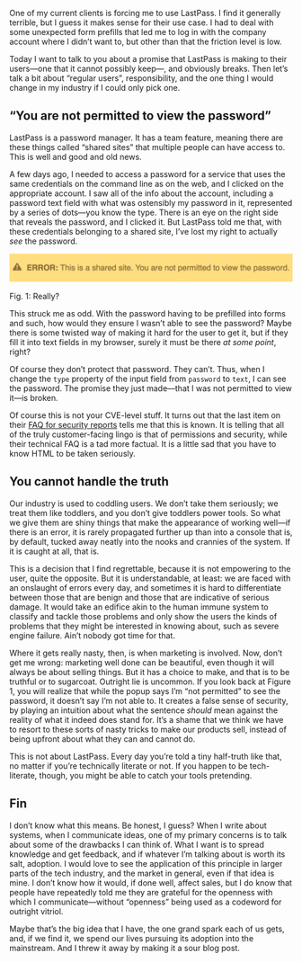 One of my current clients is forcing me to use LastPass. I find it generally
terrible, but I guess it makes sense for their use case. I had to deal with
some unexpected form prefills that led me to log in with the company account
where I didn’t want to, but other than that the friction level is low.

Today I want to talk to you about a promise that LastPass is making to their
users—one that it cannot possibly keep—, and obviously breaks. Then let’s talk
a bit about “regular users”, responsibility, and the one thing I would change
in my industry if I could only pick one.

## “You are not permitted to view the password”

LastPass is a password manager. It has a team feature, meaning there are these
things called “shared sites” that multiple people can have access to. This is
well and good and old news.

A few days ago, I needed to access a password for a service that uses the same
credentials on the command line as on the web, and I clicked on the appropriate
account. I saw all of the info about the account, including a password text
field with what was ostensibly my password in it, represented by a series of
dots—you know the type. There is an eye on the right side that reveals the
password, and I clicked it. But LastPass told me that, with these credentials
belonging to a shared site, I’ve lost my right to actually _see_ the password.

![](/assets/popup.png)
<div class="figure-label">Fig. 1: Really?</div>

This struck me as odd. With the password having to be prefilled into forms and
such, how would they ensure I wasn’t able to see the password? Maybe there is
some twisted way of making it hard for the user to get it, but if they fill it
into text fields in my browser, surely it must be there _at some point_, right?

Of course they don’t protect that password. They can’t. Thus, when I change the
`type` property of the input field from `password` to `text`, I can see the
password. The promise they just made—that I was not permitted to view it—is
broken.

Of course this is not your CVE-level stuff. It turns out that the last item on
their [FAQ for security reports](https://lastpass.com/support_security.php#securityfaqs)
tells me that this is known. It is telling that all of the truly
customer-facing lingo is that of permissions and security, while their
technical FAQ is a tad more factual. It is a little sad that you have to
know HTML to be taken seriously.

## You cannot handle the truth

Our industry is used to coddling users. We don’t take them seriously; we treat
them like toddlers, and you don’t give toddlers power tools. So what we give
them are shiny things that make the appearance of working well—if there is an
error, it is rarely propagated further up than into a console that is, by
default, tucked away neatly into the nooks and crannies of the system. If it is
caught at all, that is.

This is a decision that I find regrettable, because it is not empowering to the
user, quite the opposite. But it is understandable, at least: we are faced with
an onslaught of errors every day, and sometimes it is hard to differentiate
between those that are benign and those that are indicative of serious damage.
It would take an edifice akin to the human immune system to classify and tackle
those problems and only show the users the kinds of problems that they might be
interested in knowing about, such as severe engine failure. Ain’t nobody got
time for that.

Where it gets really nasty, then, is when marketing is involved. Now, don’t get
me wrong: marketing well done can be beautiful, even though it will always be
about selling things. But it has a choice to make, and that is to be truthful or
to sugarcoat. Outright lie is uncommon. If you look back at Figure 1, you will
realize that while the popup says I’m “not permitted” to see the password, it
doesn’t say I’m not able to. It creates a false sense of security, by playing
an intuition about what the sentence _should_ mean against the reality of what
it indeed does stand for. It’s a shame that we think we have to resort to these
sorts of nasty tricks to make our products sell, instead of being upfront about
what they can and cannot do.

This is not about LastPass. Every day you’re told a tiny half-truth like that,
no matter if you’re technically literate or not. If you happen to be
tech-literate, though, you might be able to catch your tools pretending.

## Fin

I don’t know what this means. Be honest, I guess? When I write about systems,
when I communicate ideas, one of my primary concerns is to talk about some of
the drawbacks I can think of. What I want is to spread knowledge and get
feedback, and if whatever I’m talking about is worth its salt, adoption. I
would love to see the application of this principle in larger parts of the
tech industry, and the market in general, even if that idea is mine. I don’t
know how it would, if done well, affect sales, but I do know that people have
repeatedly told me they are grateful for the openness with which I
communicate—without “openness” being used as a codeword for outright vitriol.

Maybe that’s the big idea that I have, the one grand spark each of us gets,
and, if we find it, we spend our lives pursuing its adoption into the
mainstream. And I threw it away by making it a sour blog post.
